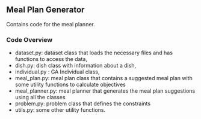 ## Meal Plan Generator

Contains code for the meal planner.

### Code Overview
- dataset.py: dataset class that loads the necessary files and has functions to access the data, 
- dish.py: dish class with information about a dish, 
- individual.py : GA Individual class, 
- meal_plan.py: meal plan class that contains a suggested meal plan with some utility functions to calculate objectives
- meal_planner.py: meal planner that generates the meal plan suggestions using all the classes
- problem.py: problem class that defines the constraints 
- utils.py: some other utility functions. 